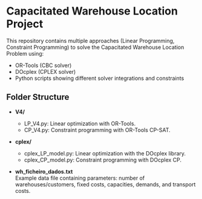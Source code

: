
# Capacitated Warehouse Location Project

This repository contains multiple approaches (Linear Programming, Constraint Programming) to solve the Capacitated Warehouse Location Problem using:
- OR-Tools (CBC solver)
- DOcplex (CPLEX solver)
- Python scripts showing different solver integrations and constraints

## Folder Structure

- **V4/**  
  - LP_V4.py: Linear optimization with OR-Tools.  
  - CP_V4.py: Constraint programming with OR-Tools CP-SAT.

- **cplex/**  
  - cplex_LP_model.py: Linear optimization with the DOcplex library.  
  - cplex_CP_model.py: Constraint programming with DOcplex CP.

- **wh_ficheiro_dados.txt**  
  Example data file containing parameters: number of warehouses/customers, fixed costs, capacities, demands, and transport costs.
